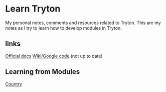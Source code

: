 # Learn Tryton
My personal notes, comments and resources related to Tryton.
This are my notes as I try to learn how to develop modules in Tryton.

## links
[Official docs](http://doc.tryton.org/3.6/trytond/doc/)
[Wiki/Google code](https://code.google.com/p/tryton/) (not up to date)

## Learning from Modules
[Country](modules/country/README.md)
